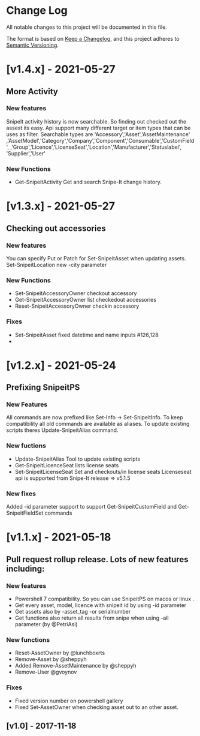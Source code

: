 # Change Log

All notable changes to this project will be documented in this file.

The format is based on [Keep a Changelog](http://keepachangelog.com/),
and this project adheres to [Semantic Versioning](http://semver.org/).

# [v1.4.x] - 2021-05-27

## More Activity

### New features
SnipeIt activity history is now searchable. So finding out checked out the
assest its easy. Api support many different target or item types that can
be uses as filter. Searchable types are 'Accessory','Asset','AssetMaintenance'
,'AssetModel','Category','Company','Component','Consumable','CustomField',
,'Group','Licence','LicenseSeat','Location','Manufacturer','Statuslabel',
'Supplier','User'


### New Functions
- Get-SnipeitActivity Get and search Snipe-It change history.


# [v1.3.x] - 2021-05-27

## Checking out accessories

### New features
You can specify Put or Patch for  Set-SnipeitAsset when updating assets.
Set-SnipeitLocation new -city parameter

### New Functions
- Set-SnipeitAccessoryOwner checkout accessory
- Get-SnipeitAccessoryOwner list checkedout accessories
- Reset-SnipeitAccessoryOwner checkin accessory

### Fixes
- Set-SnipeitAsset fixed datetime and name inputs #126,128
-

# [v1.2.x] - 2021-05-24

## Prefixing SnipeitPS

### New Features
All commands are now prefixed like Set-Info -> Set-SnipeitInfo.
To keep compatibility all old commands are available as aliases.
To update existing scripts theres Update-SnipeitAlias command.

### New fuctions
- Update-SnipeitAlias Tool to update existing scripts
- Get-SnipeitLicenceSeat lists license seats
- Set-SnipeitLicenseSeat Set and checkouts/in license seats
Licenseseat api is supported from Snipe-It release => v5.1.5

### New fixes
Added -id parameter support to support Get-SnipeitCustomField and
Get-SnipeitFieldSet commands

# [v1.1.x] - 2021-05-18

## Pull request rollup release. Lots of new features including:

### New features
- Powershell 7 compatibility. So you can use SnipeitPS on macos or linux .
- Get every asset, model, licence with snipeit id by using -id parameter
- Get assets also by -asset_tag -or serialnumber
- Get functions also return all results from snipe when using -all parameter (by @PetriAsi)

### New functions
- Reset-AssetOwner by @lunchboxrts
- Remove-Asset by @sheppyh
- Added Remove-AssetMaintenance by @sheppyh
- Remove-User @gvoynov

### Fixes
- Fixed version number on powershell gallery
- Fixed Set-AssetOwner when checking asset out to an other asset.

## [v1.0] - 2017-11-18
